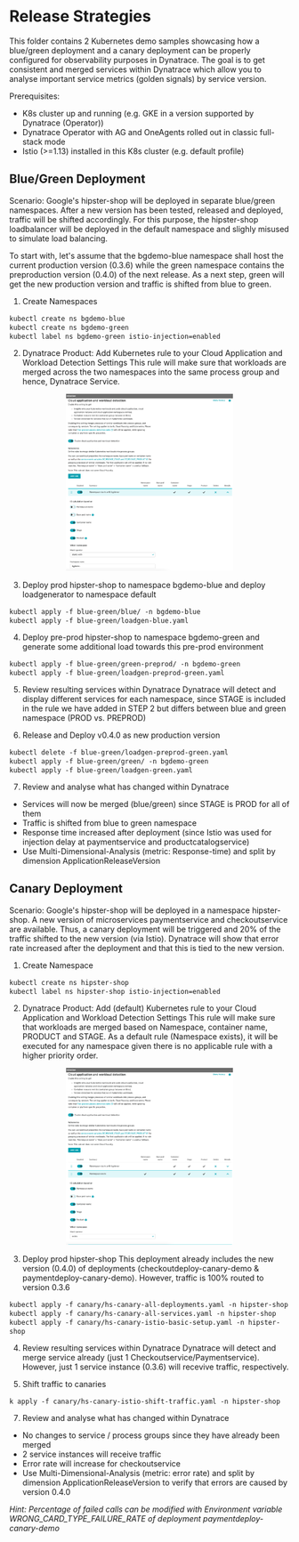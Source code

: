 # Release Strategies

This folder contains 2 Kubernetes demo samples showcasing how a blue/green deployment and a canary deployment can be properly configured for observability purposes in Dynatrace. The goal is to get consistent and merged services within Dynatrace which allow you to analyse important service metrics (golden signals) by service version.

Prerequisites:
- K8s cluster up and running (e.g. GKE in a version supported by Dynatrace (Operator))
- Dynatrace Operator with AG and OneAgents rolled out in classic full-stack mode
- Istio (>=1.13) installed in this K8s cluster (e.g. default profile) 

## Blue/Green Deployment

Scenario:
Google's hipster-shop will be deployed in separate blue/green namespaces. After a new version has been tested, released and deployed, traffic will be shifted accordingly. For this purpose, the hipster-shop loadbalancer will be deployed in the default namespace and slighly misused to simulate load balancing. 

To start with, let's assume that the bgdemo-blue namespace shall host the current production version (0.3.6) while the green namespace contains the preproduction version (0.4.0) of the next release. As a next step, green will get the new production version and traffic is shifted from blue to green. 


1. Create Namespaces
```
kubectl create ns bgdemo-blue
kubectl create ns bgdemo-green
kubectl label ns bgdemo-green istio-injection=enabled
```

2. Dynatrace Product: Add Kubernetes rule to your Cloud Application and Workload Detection Settings
This rule will make sure that workloads are merged across the two namespaces into the same process group and hence, Dynatrace Service. 
<p align="center">
<img src="Dynatrace_CAAWD_K8sRule_bluegreen.png" width="300" alt="K8s Rule for Cloud Application and Workload Detection" />
</p>

3. Deploy prod hipster-shop to namespace bgdemo-blue and deploy loadgenerator to namespace default
```
kubectl apply -f blue-green/blue/ -n bgdemo-blue
kubectl apply -f blue-green/loadgen-blue.yaml
```

4. Deploy pre-prod hipster-shop to namespace bgdemo-green and generate some additional load towards this pre-prod environment
```
kubectl apply -f blue-green/green-preprod/ -n bgdemo-green
kubectl apply -f blue-green/loadgen-preprod-green.yaml
```
5. Review resulting services within Dynatrace
Dynatrace will detect and display different services for each namespace, since STAGE is included in the rule we have added in STEP 2 but differs between blue and green namespace (PROD vs. PREPROD)

6. Release and Deploy v0.4.0 as new production version
```
kubectl delete -f blue-green/loadgen-preprod-green.yaml
kubectl apply -f blue-green/green/ -n bgdemo-green
kubectl apply -f blue-green/loadgen-green.yaml
```

7. Review and analyse what has changed within Dynatrace
- Services will now be merged (blue/green) since STAGE is PROD for all of them
- Traffic is shifted from blue to green namespace
- Response time increased after deployment (since Istio was used for injection delay at paymentservice and productcatalogservice)
- Use Multi-Dimensional-Analysis (metric: Response-time) and split by dimension ApplicationReleaseVersion 


## Canary Deployment

Scenario:
Google's hipster-shop will be deployed in a namespace hipster-shop. A new version of microservices paymentservice and checkoutservice are available. Thus, a canary deployment will be triggered and 20% of the traffic shifted to the new version (via Istio). Dynatrace will show that error rate increased after the deployment and that this is tied to the new version. 

1. Create Namespace
```
kubectl create ns hipster-shop
kubectl label ns hipster-shop istio-injection=enabled
```

2. Dynatrace Product: Add (default) Kubernetes rule to your Cloud Application and Workload Detection Settings
This rule will make sure that workloads are merged based on Namespace, container name, PRODUCT and STAGE. As a default rule (Namespace exists), it will be executed for any namespace given there is no applicable rule with a higher priority order. 
<p align="center">
<img src="Dynatrace_CAAWD_K8sRule_canary.png" width="300" alt="K8s Rule for Cloud Application and Workload Detection" />
</p>

3. Deploy prod hipster-shop 
This deployment already includes the new version (0.4.0) of deployments (checkoutdeploy-canary-demo & paymentdeploy-canary-demo). However, traffic is 100% routed to version 0.3.6
```
kubectl apply -f canary/hs-canary-all-deployments.yaml -n hipster-shop
kubectl apply -f canary/hs-canary-all-services.yaml -n hipster-shop
kubectl apply -f canary/hs-canary-istio-basic-setup.yaml -n hipster-shop
```

4. Review resulting services within Dynatrace
Dynatrace will detect and merge service already (just 1 Checkoutservice/Paymentservice). However, just 1 service instance (0.3.6) will recevive traffic, respectively.

5. Shift traffic to canaries
```
k apply -f canary/hs-canary-istio-shift-traffic.yaml -n hipster-shop
```

7. Review and analyse what has changed within Dynatrace
- No changes to service / process groups since they have already been merged
- 2 service instances will receive traffic
- Error rate will increase for checkoutservice 
- Use Multi-Dimensional-Analysis (metric: error rate) and split by dimension ApplicationReleaseVersion to verify that errors are caused by version 0.4.0

_Hint: Percentage of failed calls can be modified with Environment variable WRONG_CARD_TYPE_FAILURE_RATE of deployment paymentdeploy-canary-demo_
